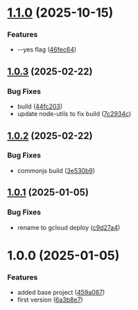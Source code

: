 # [1.1.0](https://github.com/js20org/deploy/compare/v1.0.3...v1.1.0) (2025-10-15)


### Features

* --yes flag ([46fec64](https://github.com/js20org/deploy/commit/46fec64343029845845b551050e05e99a8112add))

## [1.0.3](https://github.com/js20org/deploy/compare/v1.0.2...v1.0.3) (2025-02-22)


### Bug Fixes

* build ([44fc203](https://github.com/js20org/deploy/commit/44fc203cd4fd776e1e08e8b9ba679a971906fd20))
* update node-utils to fix build ([7c2934c](https://github.com/js20org/deploy/commit/7c2934c30a4337ff128f4ce3b616a9fe4e8ac3bb))

## [1.0.2](https://github.com/js20org/deploy/compare/v1.0.1...v1.0.2) (2025-02-22)


### Bug Fixes

* commonjs build ([3e530b9](https://github.com/js20org/deploy/commit/3e530b9d59280791e25a4e0598559b179b568bbf))

## [1.0.1](https://github.com/js20org/deploy/compare/v1.0.0...v1.0.1) (2025-01-05)


### Bug Fixes

* rename to gcloud deploy ([c9d27a4](https://github.com/js20org/deploy/commit/c9d27a4d2a72bf92a4fef91db8775412a64c2c79))

# 1.0.0 (2025-01-05)


### Features

* added base project ([459a067](https://github.com/js20org/deploy/commit/459a0672317147130bc9ddd385aa30368a7c2f50))
* first version ([6a3b8e7](https://github.com/js20org/deploy/commit/6a3b8e7678c8f89c42780b67aab7018595cc45a6))
